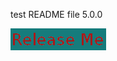 
test README file 5.0.0


[![Release](ReleaseButton.png)](https://openwhisk.eu-gb.bluemix.net/api/v1/web/nhardman%40uk.ibm.com_dev/default/release.json?message=woohoo)


